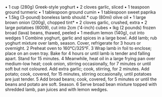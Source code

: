 • 1 cup (280g) Greek-style yoghurt • 2 cloves garlic, sliced • 1 teaspoon ground turmeric • 1 tablespoon ground cumin • 1 tablespoon sweet paprika • 1.5kg (3-pound) boneless lamb should.* cup (80mi) olive oil • 1 large brown onion (200g), chopped tint* • 2 cloves garlic, crushed, extra • 2 large potatoes (6009), cut into 2cm ('4-inch) cubes • lkg (2 pounds) frozen broad (lava) beans, thawed, peeled • 1 medium lemon (140g), cut into wedges 
1 Combine yoghurt, garlic and spices in a large bowl. Add lamb; rub yoghurt mixture over lamb, season. Cover, refrigerate for 3 hours or overnight. 2 Preheat oven to 160°C/325°F. 3 Wrap lamb in foil to enclose; place on an oven tray. Bake for 4 hours or until lamb is tender and falling apart. Stand for 15 minutes. 4 Meanwhile, heat oil in a large frying pan over medium-low heat; cook onion, stirring occasionally, for 7 minutes or until soft but not coloured. Add extra garlic; cook, stirring, for 2 minutes. Add potato; cook, covered, for 15 minutes, stirring occasionally, until potatoes are just tender. 5 Add broad beans; cook, covered, for 5 minutes or until the beans and potato are soft. Season. 6 Serve broad bean mixture topped with shredded Iamb, 
pan juices and with lemon wedges. 
